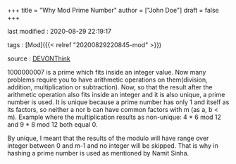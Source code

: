 +++
title = "Why Mod Prime Number"
author = ["John Doe"]
draft = false
+++

last modified
: 2020-08-29 22:19:17


tags
: [Mod]({{< relref "20200829220845-mod" >}})

source
: [DEVONThink](//824B5705-3239-43B4-B3B5-AFB23C88FE32)

1000000007 is a prime which fits inside an integer value. Now many problems require you to have arithmetic operations on them(division, addition, multiplication or subtraction). Now, so that the result after the arithmetic operation also fits inside an integer and it is also unique, a prime number is used. It is unique because a prime number has only 1 and itself as its factors, so neither a nor b can have common factors with m (as a, b < m). Example where the multiplication results as non-unique: 4 \* 6 mod 12 and 9 \* 8 mod 12 both equal 0.

By unique, I meant that the results of the modulo will have range over integer between 0 and m-1 and no integer will be skipped. That is why in hashing a prime number is used as mentioned by Namit Sinha.
